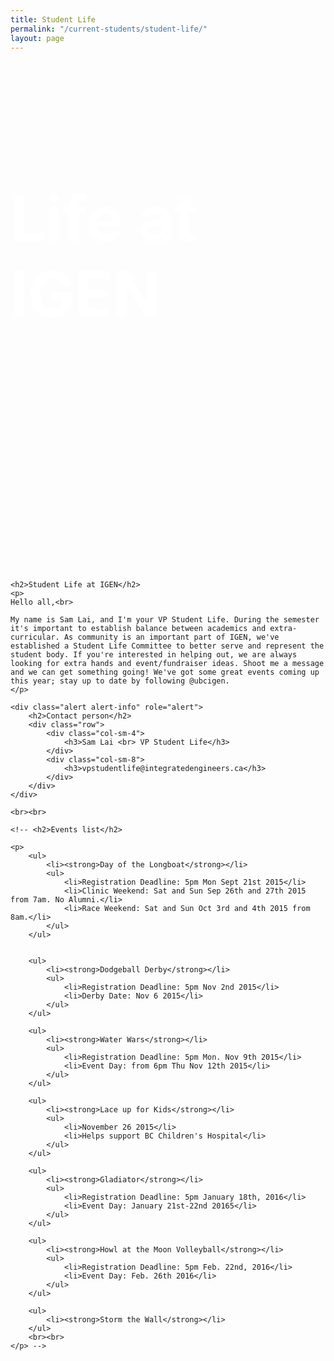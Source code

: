 ```yaml
---
title: Student Life
permalink: "/current-students/student-life/"
layout: page
---
```


<div class="container-fluid lifepicture" style="height:800px">
	<div class="container">
		<br><br><br>
		<h2 style="color:white;font-size:100px">Life at IGEN</h2>
	</div>
</div>
<br>

<div class="container">

	<h2>Student Life at IGEN</h2>
	<p>
	Hello all,<br>

	My name is Sam Lai, and I'm your VP Student Life. During the semester it's important to establish balance between academics and extra-curricular. As community is an important part of IGEN, we've established a Student Life Committee to better serve and represent the student body. If you're interested in helping out, we are always looking for extra hands and event/fundraiser ideas. Shoot me a message and we can get something going! We've got some great events coming up this year; stay up to date by following @ubcigen.
	</p>

	<div class="alert alert-info" role="alert">
		<h2>Contact person</h2>
		<div class="row">
			<div class="col-sm-4">
				<h3>Sam Lai <br> VP Student Life</h3>			
			</div>
			<div class="col-sm-8">
				<h3>vpstudentlife@integratedengineers.ca</h3>
			</div>
		</div>
	</div>

	<br><br>

	<!-- <h2>Events list</h2>

	<p>
		<ul>
			<li><strong>Day of the Longboat</strong></li>
			<ul>
				<li>Registration Deadline: 5pm Mon Sept 21st 2015</li>
				<li>Clinic Weekend: Sat and Sun Sep 26th and 27th 2015 from 7am. No Alumni.</li>
				<li>Race Weekend: Sat and Sun Oct 3rd and 4th 2015 from 8am.</li>
			</ul>
		</ul>


		<ul>
			<li><strong>Dodgeball Derby</strong></li>
			<ul>
				<li>Registration Deadline: 5pm Nov 2nd 2015</li>
				<li>Derby Date: Nov 6 2015</li>
			</ul>
		</ul>		

	    <ul>
			<li><strong>Water Wars</strong></li>
			<ul>
				<li>Registration Deadline: 5pm Mon. Nov 9th 2015</li>
				<li>Event Day: from 6pm Thu Nov 12th 2015</li>
			</ul>
		</ul>

		<ul>
			<li><strong>Lace up for Kids</strong></li>
			<ul>
				<li>November 26 2015</li>
				<li>Helps support BC Children's Hospital</li>
			</ul>
		</ul>

		<ul>
			<li><strong>Gladiator</strong></li>
			<ul>
				<li>Registration Deadline: 5pm January 18th, 2016</li>
				<li>Event Day: January 21st-22nd 20165</li>
			</ul>
		</ul>

		<ul>
			<li><strong>Howl at the Moon Volleyball</strong></li>
			<ul>
				<li>Registration Deadline: 5pm Feb. 22nd, 2016</li>
				<li>Event Day: Feb. 26th 2016</li>
			</ul>
		</ul>

		<ul>
			<li><strong>Storm the Wall</strong></li>
		</ul>
		<br><br>
	</p> -->




</div>
